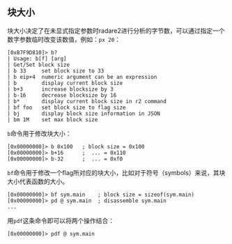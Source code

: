 ## 块大小

块大小决定了在未显式指定参数时radare2进行分析的字节数，可以通过指定一个数字参数临时改变该数值，例如：`px 20`：

```
[0xB7F9D810]> b?
| Usage: b[f] [arg]
| Get/Set block size
| b 33     set block size to 33
| b eip+4  numeric argument can be an expression
| b        display current block size
| b+3      increase blocksize by 3
| b-16     decrease blocksize by 16
| b*       display current block size in r2 command
| bf foo   set block size to flag size
| bj       display block size information in JSON
| bm 1M    set max block size
```

`b`命令用于修改块大小：

```
[0x00000000]> b 0x100   ; block size = 0x100
[0x00000000]> b+16      ;  ... = 0x110
[0x00000000]> b-32      ;  ... = 0xf0
```

`bf`命令用于修改一个flag所对应的块大小，比如对于符号（symbols）来说，其块大小代表函数的大小。
```
[0x00000000]> bf sym.main    ; block size = sizeof(sym.main)
[0x00000000]> pd @ sym.main  ; disassemble sym.main
...
```

用`pdf`这条命令即可以将两个操作结合：

```
[0x00000000]> pdf @ sym.main
```

